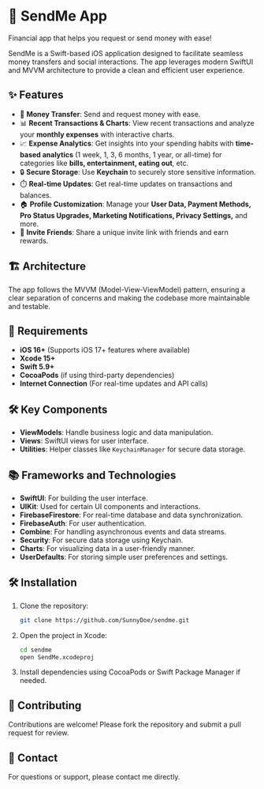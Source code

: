 # 🚀 SendMe App

Financial app that helps you request or send money with ease!

SendMe is a Swift-based iOS application designed to facilitate seamless money transfers and social interactions. The app leverages modern SwiftUI and MVVM architecture to provide a clean and efficient user experience.

## ✨ Features

- 💸 **Money Transfer**: Send and request money with ease.
- 📊 **Recent Transactions & Charts**: View recent transactions and analyze your **monthly expenses** with interactive charts.
- 📈 **Expense Analytics**: Get insights into your spending habits with **time-based analytics** (1 week, 1, 3, 6 months, 1 year, or all-time) for categories like **bills, entertainment, eating out**, etc.
- 🔒 **Secure Storage**: Use **Keychain** to securely store sensitive information.
- ⏱️ **Real-time Updates**: Get real-time updates on transactions and balances.
- 🏠 **Profile Customization**: Manage your **User Data, Payment Methods, Pro Status Upgrades, Marketing Notifications, Privacy Settings,** and more.
- 🤝 **Invite Friends**: Share a unique invite link with friends and earn rewards.
  
## 🏗️ Architecture

The app follows the MVVM (Model-View-ViewModel) pattern, ensuring a clear separation of concerns and making the codebase more maintainable and testable.

## 🔧 Requirements

- **iOS 16+** (Supports iOS 17+ features where available)
- **Xcode 15+**
- **Swift 5.9+**
- **CocoaPods** (if using third-party dependencies)
- **Internet Connection** (For real-time updates and API calls)

## 🛠️ Key Components

- **ViewModels**: Handle business logic and data manipulation.
- **Views**: SwiftUI views for user interface.
- **Utilities**: Helper classes like `KeychainManager` for secure data storage.

## 📚 Frameworks and Technologies

- **SwiftUI**: For building the user interface.
- **UIKit**: Used for certain UI components and interactions.
- **FirebaseFirestore**: For real-time database and data synchronization.
- **FirebaseAuth**: For user authentication.
- **Combine**: For handling asynchronous events and data streams.
- **Security**: For secure data storage using Keychain.
- **Charts**: For visualizing data in a user-friendly manner.
- **UserDefaults**: For storing simple user preferences and settings.

## 🛠️ Installation

1. Clone the repository:
   ```bash
   git clone https://github.com/SunnyDoe/sendme.git
   ```
2. Open the project in Xcode:
   ```bash
   cd sendme
   open SendMe.xcodeproj
   ```
3. Install dependencies using CocoaPods or Swift Package Manager if needed.

## 🤝 Contributing

Contributions are welcome! Please fork the repository and submit a pull request for review.

## 📧 Contact

For questions or support, please contact me directly.
